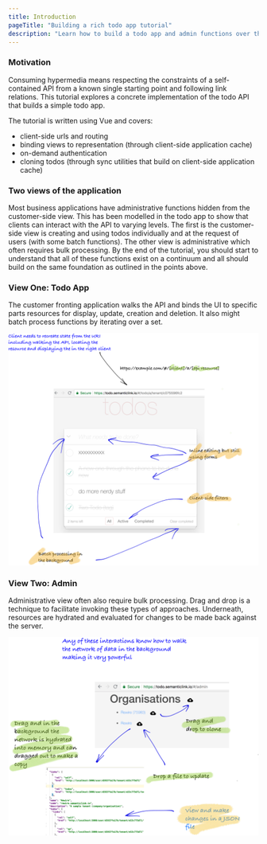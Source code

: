 ```yaml
---
title: Introduction
pageTitle: "Building a rich todo app tutorial"
description: "Learn how to build a todo app and admin functions over the top of a hypermedia API"
---
```


### Motivation

Consuming hypermedia means respecting the constraints of a self-contained API from a known single starting point and following link relations. This tutorial explores a concrete implementation of the todo API that builds a simple todo app.

The tutorial is written using Vue and covers:

* client-side urls and routing
* binding views to representation (through client-side application cache)
* on-demand authentication
* cloning todos (through sync utilities that build on client-side application cache)

### Two views of the application

 Most business applications have administrative functions hidden from the customer-side view. This has been modelled in the todo app to show that clients can interact with the API to varying levels. The first is the customer-side view is creating and using todos individually and at the request of users (with some batch functions). The other view is administrative which often requires bulk processing. By the end of the tutorial, you should start to understand that all of these functions exist on a continuum and all should build on the same foundation as outlined in the points above.

### View One: Todo App

The customer fronting application walks the API and binds the UI to specific parts resources for display, update, creation and deletion. It also might batch process functions by iterating over a set.

![combination-resource](../../hypermedia/advanced/combination-resource.png)

### View Two: Admin

Administrative view often also require bulk processing. Drag and drop is a technique to facilitate invoking these types of approaches. Underneath, resources are hydrated and evaluated for changes to be made back against the server.

![processing-resource](../../hypermedia/advanced/processing-resource.png)
